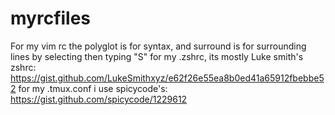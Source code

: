 # myrcfiles
For my vim rc the polyglot is for syntax, and surround is for surrounding lines by selecting then typing "S<surround element>"
for my .zshrc, its mostly Luke smith's zshrc: https://gist.github.com/LukeSmithxyz/e62f26e55ea8b0ed41a65912fbebbe52
for my .tmux.conf i use spicycode's: https://gist.github.com/spicycode/1229612
  
